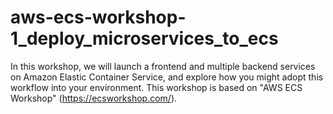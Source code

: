 # aws-ecs-workshop-1_deploy_microservices_to_ecs
In this workshop, we will launch a frontend and multiple backend services on Amazon Elastic Container Service, and explore how you might adopt this workflow into your environment. This workshop is based on  "AWS ECS Workshop" (https://ecsworkshop.com/).
